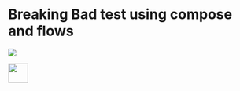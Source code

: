 # Breaking Bad test using compose and flows

![](https://firebasestorage.googleapis.com/v0/b/chuecamobile4.appspot.com/o/preview.gif?alt=media&token=3a55abfa-ee81-44be-bcf2-112191c4b9bf)

<img src="https://firebasestorage.googleapis.com/v0/b/chuecamobile4.appspot.com/o/preview.gif?alt=media&token=3a55abfa-ee81-44be-bcf2-112191c4b9bf" width="40" height="40" />
